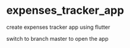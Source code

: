# expenses_tracker_app

create expenses tracker app using flutter

switch to branch master to open the app
